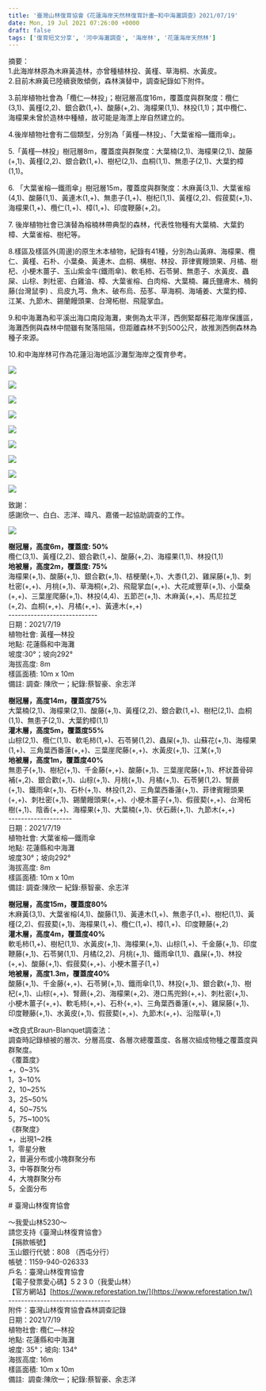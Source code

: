 ```yaml
---
title: '臺灣山林復育協會《花蓮海岸天然林復育計畫─和中海灘調查》2021/07/19'
date: Mon, 19 Jul 2021 07:26:00 +0000
draft: false
tags: ['復育短文分享', '河中海灘調查', '海岸林', '花蓮海岸天然林']
---
```


摘要：  
1.此海岸林原為木麻黃造林，亦曾種植林投、黃槿、草海桐、水黃皮。  
2.目前木麻黃已陸續衰敗傾倒，森林演替中，調查紀錄如下附件。

3.前岸植物社會為「欖仁—林投」；樹冠層高度16m，覆蓋度與群聚度：欖仁(3,1)、黃槿(2,2)、銀合歡(1,+)、酸藤(+,2)、海檬果(1,1)、林投(1,1)；其中欖仁、海檬果未曾於造林中種植，故可能是海漂上岸自然建立的。

4.後岸植物社會有二個類型，分別為「黃槿—林投」、「大葉雀榕—鐵雨傘」。

5.「黃槿—林投」樹冠層8m，覆蓋度與群聚度：大葉楠(2,1)、海檬果(2,1)、酸藤(+,1)、黃槿(2,2)、銀合歡(1,+)、樹杞(2,1)、血桐(1,1)、無患子(2,1)、大葉釣樟(1,1)。

6. 「大葉雀榕—鐵雨傘」樹冠層15m，覆蓋度與群聚度：木麻黃(3,1)、大葉雀榕(4,1)、酸藤(1,1)、黃連木(1,+)、無患子(1,+)、樹杞(1,1)、黃槿(2,2)、假菝葜(+,1)、海檬果(1,+)、欖仁(1,+)、樟(1,+)、印度鞭藤(+,2)。

7. 後岸植物社會已演替為榕楠林帶典型的森林，代表性物種有大葉楠、大葉釣樟、大葉雀榕、樹杞等。

8.樣區及樣區外(周邊)的原生木本植物，紀錄有41種，分別為山黃麻、海檬果、欖仁、黃槿、石朴、小葉桑、黃連木、血桐、構樹、林投、菲律賓饅頭果、月橘、樹杞、小梗木薑子、玉山紫金牛(鐵雨傘)、軟毛柿、石苓舅、無患子、水黃皮、蟲屎、山棕、刺杜密、白雞油、樟、大葉雀榕、白肉榕、大葉楠、羅氏鹽膚木、桶鉤藤(台灣鼠李) 、烏皮九芎、魚木、破布烏、茄苳、草海桐、海埔姜、大葉釣樟、江某、九節木、錫蘭饅頭果、台灣柘樹、飛龍掌血。

9.和中海灘為和平溪出海口南段海灘，東側為太平洋，西側緊鄰蘇花海岸保護區，海灘西側與森林中間雖有聚落阻隔，但距離森林不到500公尺，故推測西側森林為種子來源。

10.和中海岸林可作為花蓮沿海地區沙灘型海岸之復育參考。

![](https://www.reforestation.tw/wp-content/uploads/2021/08/aRPVzPdrma.jpg)

![](https://www.reforestation.tw/wp-content/uploads/2021/08/b70sgRrKo2.jpg)

![](https://www.reforestation.tw/wp-content/uploads/2021/08/BDYPNbvjHK.jpg)

![](https://www.reforestation.tw/wp-content/uploads/2021/08/fy0QmWPlZs.jpg)

![](https://www.reforestation.tw/wp-content/uploads/2021/08/kuTXh0SMVU.jpg)

![](https://www.reforestation.tw/wp-content/uploads/2021/08/P7GBMwgdeF.jpg)

![](https://www.reforestation.tw/wp-content/uploads/2021/08/qBDnqk0Vd5.jpg)

![](https://www.reforestation.tw/wp-content/uploads/2021/08/TpnXVq2oYN.jpg)

![](https://www.reforestation.tw/wp-content/uploads/2021/08/yOculeCJ8j.jpg)

致謝：  
感謝欣一、白白、志洋、暐凡、嘉儀一起協助調查的工作。

![](https://www.reforestation.tw/wp-content/uploads/2021/08/圖片10.png)

**樹冠層，高度6m，覆蓋度: 50%**  
欖仁(3,1)、黃槿(2,2)、銀合歡(1,+)、酸藤(+,2)、海檬果(1,1)、林投(1,1)  
**地被層，高度2m，覆蓋度: 75%**  
海檬果(+,1)、酸藤(+,1)、銀合歡(+,1)、桔梗蘭(+,1)、大黍(1,2)、雞屎藤(+,1)、刺杜密(+,+)、月桃(+,1)、草海桐(+,2)、飛龍掌血(+,+)、大花咸豐草(+,1)、小葉桑(+,+)、三葉崖爬藤(+,1)、林投(4,4)、五節芒(+,1)、木麻黃(+,+)、馬尼拉芝(+,2)、血桐(+,+)、月橘(+,+)、黃連木(+,+)  
\----------------------------  
日期：2021/7/19  
植物社會: 黃槿—林投  
地點: 花蓮縣和中海灘  
坡度:30°；坡向292°  
海拔高度: 8m  
樣區面積: 10m x 10m  
備註: 調查: 陳欣一；紀錄:蔡智豪、余志洋

**樹冠層，高度14m，覆蓋度75%**  
大葉楠(2,1)、海檬果(2,1)、酸藤(+,1)、黃槿(2,2)、銀合歡(1,+)、樹杞(2,1)、血桐(1,1)、無患子(2,1)、大葉釣樟(1,1)  
**灌木層，高度5m，覆蓋度55%**  
山棕(2,1)、欖仁(1,1)、軟毛柿(1,+)、石苓舅(1,2)、蟲屎(+,1)、山蘇花(+,1)、海檬果(1,+)、三角葉西番蓮(+,+)、三葉崖爬藤(+,+)、水黃皮(+,1)、江某(+,1)  
**地被層，高度1m，覆蓋度40%**  
無患子(+,1)、樹杞(+,1)、千金藤(+,+)、酸藤(+,1)、三葉崖爬藤(+,1)、杯狀蓋骨碎補(+,2)、銀合歡(+,1)、山棕(+,1)、月桃(+,1)、月橘(+,1)、石苓舅(1,2)、腎蕨(+,1)、鐵雨傘(+,1)、石朴(+,1)、林投(1,2)、三角葉西番蓮(+,1)、菲律賓饅頭果(+,+)、刺杜密(+,1)、錫蘭饅頭果(+,+)、小梗木薑子(+,1)、假菝葜(+,+)、台灣柘樹(+,1)、陰香(+,+)、海檬果(+,1)、大葉楠(+,1)、伏石蕨(+,1)、九節木(+,+)  
\--------------------  
日期：2021/7/19  
植物社會: 大葉雀榕—鐵雨傘  
地點: 花蓮縣和中海灘  
坡度30°；坡向292°  
海拔高度: 8m  
樣區面積: 10m x 10m  
備註: 調查:陳欣一 紀錄:蔡智豪、余志洋

**樹冠層，高度15m，覆蓋度80%**  
木麻黃(3,1)、大葉雀榕(4,1)、酸藤(1,1)、黃連木(1,+)、無患子(1,+)、樹杞(1,1)、黃槿(2,2)、假菝葜(+,1)、海檬果(1,+)、欖仁(1,+)、樟(1,+)、印度鞭藤(+,2)  
**灌木層，高度4m，覆蓋度40%**  
軟毛柿(1,+)、樹杞(1,1)、水黃皮(+,1)、海檬果(+,1)、山棕(1,+)、千金藤(+,1)、印度鞭藤(+,1)、石苓舅(1,1)、月橘(2,2)、月桃(+,1)、鐵雨傘(1,1)、蟲屎(+,1)、林投(+,+)、酸藤(+,1)、假菝葜(+,+)、小梗木薑子(1,+)  
**地被層，高度1.3m，覆蓋度40%**  
酸藤(+,1)、千金藤(+,+)、石苓舅(+,1)、鐵雨傘(1,1)、林投(+,1)、銀合歡(+,1)、樹杞(+,1)、山棕(+,+)、腎蕨(+,2)、海檬果(+,2)、港口馬兜鈴(+,+)、刺杜密(+,1)、小梗木薑子(+,+)、軟毛柿(+,+)、石朴(+,+)、三角葉西番蓮(+,+)、雞屎藤(+,1)、印度鞭藤(+,1)、水黃皮(+,1)、假菝葜(+,+)、九節木(+,+)、沿階草(+,1)  

※改良式Braun-Blanquet調查法：  
調查時記錄植被的層次、分層高度、各層次總覆蓋度、各層次組成物種之覆蓋度與群聚度。  
《覆蓋度》  
+，0~3%  
1，3~10%  
2，10~25%  
3，25~50%  
4，50~75%  
5，75~100%  
《群聚度》  
+，出現1~2株  
1，零星分散  
2，普遍分布或小塊群聚分布  
3，中等群聚分布  
4，大塊群聚分布  
5，全面分布

# 臺灣山林復育協會

～我愛山林5230～  
請您支持《臺灣山林復育協會》  
【捐款帳號】  
玉山銀行代號：808 （西屯分行）   
帳號：1159-940-026333  
戶名：臺灣山林復育協會  
【電子發票愛心碼】5 2 3 0（我愛山林）  
【官方網站】[https://www.reforestation.tw/](https://www.reforestation.tw/)  
\--------------------------------  
附件：臺灣山林復育協會森林調查記錄  
日期：2021/7/19  
植物社會: 欖仁—林投  
地點: 花蓮縣和中海灘  
坡度: 35°；坡向: 134°  
海拔高度: 16m  
樣區面積: 10m x 10m  
備註:  調查:陳欣一；紀錄:蔡智豪、余志洋